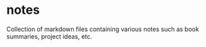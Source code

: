 # notes
Collection of markdown files containing various notes such as book summaries, project ideas, etc.
